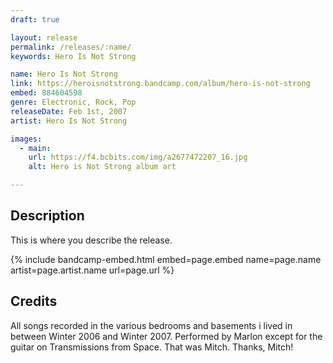 ```yaml
---
draft: true

layout: release
permalink: /releases/:name/
keywords: Hero Is Not Strong

name: Hero Is Not Strong
link: https://heroisnotstrong.bandcamp.com/album/hero-is-not-strong
embed: 884604598
genre: Electronic, Rock, Pop
releaseDate: Feb 1st, 2007
artist: Hero Is Not Strong

images:
  - main:
    url: https://f4.bcbits.com/img/a2677472207_16.jpg
    alt: Hero is Not Strong album art

---
```


## Description

<p>This is where you describe the release.</p>

<p></p>

{% include bandcamp-embed.html 
  embed=page.embed
  name=page.name
  artist=page.artist.name
  url=page.url
%}

## Credits

<p>All songs recorded in the various bedrooms and basements i lived in between Winter 2006 and Winter 2007. Performed by Marlon except for the guitar on Transmissions from Space. That was Mitch. Thanks, Mitch!</p>